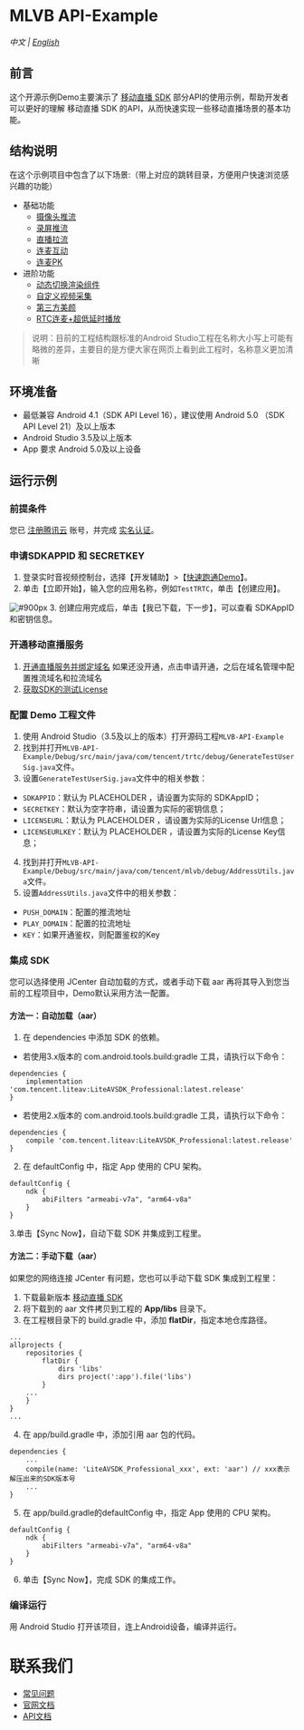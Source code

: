 # MLVB API-Example 
_中文 | [English](README.en.md)_

## 前言
这个开源示例Demo主要演示了 [移动直播 SDK](https://cloud.tencent.com/document/product/454) 部分API的使用示例，帮助开发者可以更好的理解 移动直播 SDK 的API，从而快速实现一些移动直播场景的基本功能。 

## 结构说明
在这个示例项目中包含了以下场景:（带上对应的跳转目录，方便用户快速浏览感兴趣的功能）

- 基础功能
  - [摄像头推流](./Basic/LivePushCamera)
  - [录屏推流](./Basic/LivePushScreen)
  - [直播拉流](./Basic/LivePlay)
  - [连麦互动](./Basic/LiveLink)
  - [连麦PK](./Basic/LinkPK)
- 进阶功能
  - [动态切换渲染组件](./Advanced/SwitchRenderView)
  - [自定义视频采集](./Advanced/CustomVideoCapture)
  - [第三方美颜](./Advanced/ThirdBeauty)
  - [RTC连麦+超低延时播放](./Advanced/RTCPushAndPlay)
  
>  说明：目前的工程结构跟标准的Android Studio工程在名称大小写上可能有略微的差异，主要目的是方便大家在网页上看到此工程时，名称意义更加清晰
 
 
## 环境准备
- 最低兼容 Android 4.1（SDK API Level 16），建议使用 Android 5.0 （SDK API Level 21）及以上版本
- Android Studio 3.5及以上版本
- App 要求 Android 5.0及以上设备
 

## 运行示例

### 前提条件
您已 [注册腾讯云](https://cloud.tencent.com/document/product/378/17985) 账号，并完成 [实名认证](https://cloud.tencent.com/document/product/378/3629)。

### 申请SDKAPPID 和 SECRETKEY
1. 登录实时音视频控制台，选择【开发辅助】>【[快速跑通Demo](https://console.cloud.tencent.com/trtc/quickstart)】。
2. 单击【立即开始】，输入您的应用名称，例如`TestTRTC`，单击【创建应用】。

![ #900px](https://main.qcloudimg.com/raw/169391f6711857dca6ed8cfce7b391bd.png)
3. 创建应用完成后，单击【我已下载，下一步】，可以查看 SDKAppID 和密钥信息。

### 开通移动直播服务
1. [开通直播服务并绑定域名](https://console.cloud.tencent.com/live/livestat) 如果还没开通，点击申请开通，之后在域名管理中配置推流域名和拉流域名
2. [获取SDK的测试License](https://console.cloud.tencent.com/live/license) 

### 配置 Demo 工程文件
1. 使用 Android Studio（3.5及以上的版本）打开源码工程`MLVB-API-Example`
2. 找到并打开`MLVB-API-Example/Debug/src/main/java/com/tencent/trtc/debug/GenerateTestUserSig.java`文件。
3. 设置`GenerateTestUserSig.java`文件中的相关参数：
  - `SDKAPPID`：默认为 PLACEHOLDER ，请设置为实际的 SDKAppID；
  - `SECRETKEY`：默认为空字符串，请设置为实际的密钥信息；
  - `LICENSEURL`：默认为 PLACEHOLDER ，请设置为实际的License Url信息；
  - `LICENSEURLKEY`：默认为 PLACEHOLDER ，请设置为实际的License Key信息；
4. 找到并打开`MLVB-API-Example/Debug/src/main/java/com/tencent/mlvb/debug/AddressUtils.java`文件。
5. 设置`AddressUtils.java`文件中的相关参数：
  - `PUSH_DOMAIN`：配置的推流地址
  - `PLAY_DOMAIN`：配置的拉流地址
  - `KEY`：如果开通鉴权，则配置鉴权的Key

### 集成 SDK
您可以选择使用 JCenter 自动加载的方式，或者手动下载 aar 再将其导入到您当前的工程项目中，Demo默认采用方法一配置。

#### 方法一：自动加载（aar）
1. 在 dependencies 中添加 SDK 的依赖。
 - 若使用3.x版本的 com.android.tools.build:gradle 工具，请执行以下命令：
```
dependencies {
    implementation 'com.tencent.liteav:LiteAVSDK_Professional:latest.release'
}
```
 - 若使用2.x版本的 com.android.tools.build:gradle 工具，请执行以下命令：
```
dependencies {
    compile 'com.tencent.liteav:LiteAVSDK_Professional:latest.release'
}
```
2. 在 defaultConfig 中，指定 App 使用的 CPU 架构。
```
defaultConfig {
    ndk {
        abiFilters "armeabi-v7a", "arm64-v8a"
    }
}
```
3.单击【Sync Now】，自动下载 SDK 并集成到工程里。

#### 方法二：手动下载（aar）
如果您的网络连接 JCenter 有问题，您也可以手动下载 SDK 集成到工程里：

1. 下载最新版本 [移动直播 SDK](https://cloud.tencent.com/document/product/454/7873)
2. 将下载到的 aar 文件拷贝到工程的 **App/libs** 目录下。
3. 在工程根目录下的 build.gradle 中，添加 **flatDir**，指定本地仓库路径。
```
...
allprojects {
    repositories {
        flatDir {
            dirs 'libs'
            dirs project(':app').file('libs')
        }
    ...
    }
}
...
```
4. 在 app/build.gradle 中，添加引用 aar 包的代码。
```
dependencies {
    ...
    compile(name: 'LiteAVSDK_Professional_xxx', ext: 'aar') // xxx表示解压出来的SDK版本号
    ...
}
```
5. 在 app/build.gradle的defaultConfig 中，指定 App 使用的 CPU 架构。
```
defaultConfig {
    ndk {
        abiFilters "armeabi-v7a", "arm64-v8a"
    }
}
```
6. 单击【Sync Now】，完成 SDK 的集成工作。 

### 编译运行
用 Android Studio 打开该项目，连上Android设备，编译并运行。

# 联系我们
- [常见问题](https://cloud.tencent.com/document/product/454/7937)
- [官网文档](https://cloud.tencent.com/document/product/454)
- [API文档](https://liteav.sdk.qcloud.com/doc/api/zh-cn/group__V2TXLivePusher__android.html#afc848d88fe99790b8c0988b8525dd4d9)
